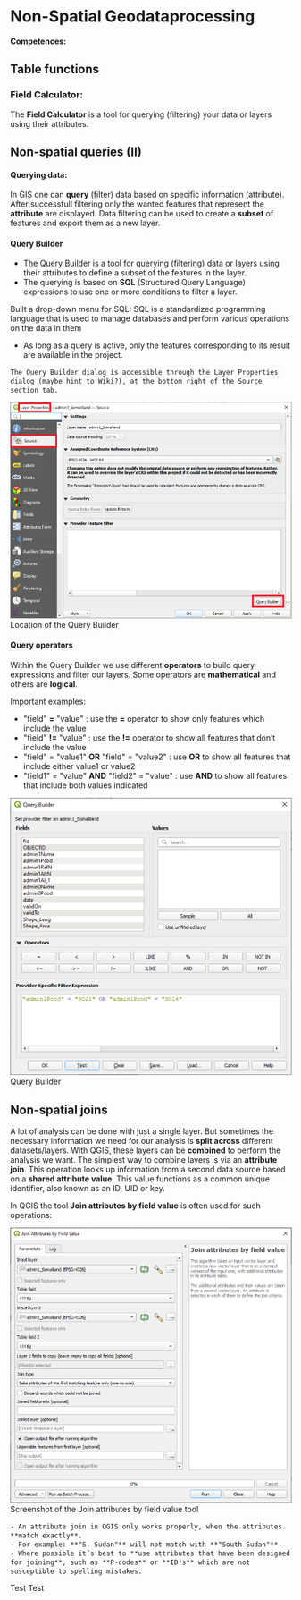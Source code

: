 # Non-Spatial Geodataprocessing
**Competences:**

## Table functions

### Field Calculator:
The __Field Calculator__ is a tool for querying (filtering) your data or layers using their attributes. 

## Non-spatial queries (II)

#### Querying data:
In GIS one can __query__ (filter) data based on specific information (attribute). After successfull filtering only the wanted features that represent the __attribute__ are displayed. Data filtering can be used to create a __subset__ of features and export them as a new layer.

#### Query Builder
* The Query Builder is a tool for querying (filtering) data or layers using their attributes to define a subset of the features in the layer.
* The querying is based on __SQL__ (Structured Query Language) expressions to use one or more conditions to filter a layer.

Built a drop-down menu for SQL: 
SQL is a standardized programming language that is used to manage databases and perform various operations on the data in them

* As long as a query is active, only the features corresponding to its result are available in the project.

```{Note} 
The Query Builder dialog is accessible through the Layer Properties dialog (maybe hint to Wiki?), at the bottom right of the Source section tab.
```
![Query Builder location](/fig/en_query_builder_location.png) Location of the Query Builder

#### Query operators
Within the Query Builder we use different __operators__ to build query expressions and filter our layers. Some operators are __mathematical__ and others are __logical__.

Important examples:
* "field" __=__ "value" : use the __=__ operator to show only features which include the value
* "field" __!=__ "value" : use the __!=__ operator to show all features that don’t include the value
* "field" = "value1" __OR__ "field" = "value2" : use __OR__ to show all features that include either value1 or value2
* "field1" = "value" __AND__ "field2" = "value" : use __AND__ to show all features that include both values indicated

![Query Builder](/fig/en_query_builder.png) Query Builder

## Non-spatial joins
A lot of analysis can be done with just a single layer. But sometimes the necessary information we need for our analysis is __split across__ different datasets/layers. With QGIS, these layers can be __combined__ to perform the analysis we want. The simplest way to combine layers is via an __attribute join__. This operation looks up information from a second data source based on a __shared attribute value__. This value functions as a common unique identifier, also known as an ID, UID or key.

In QGIS the tool __Join attributes by field value__ is often used for such operations:

![Join attributes by field value](/fig/en_join_attributes_by_field_values.png) Screenshot of the Join attributes by field value tool


```{Note} 
- An attribute join in QGIS only works properly, when the attributes **match exactly**.
- For example: **"S. Sudan"** will not match with **"South Sudan"**.
- Where possible it’s best to **use attributes that have been designed for joining**, such as **P-codes** or **ID's** which are not susceptible to spelling mistakes.
```

Test Test